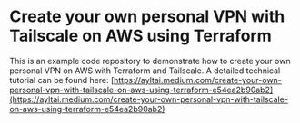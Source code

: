 # Create your own personal VPN with Tailscale on AWS using Terraform

This is an example code repository to demonstrate how to create your own personal VPN on AWS with Terraform and Tailscale. A detailed technical tutorial can be found here: [https://ayltai.medium.com/create-your-own-personal-vpn-with-tailscale-on-aws-using-terraform-e54ea2b90ab2](https://ayltai.medium.com/create-your-own-personal-vpn-with-tailscale-on-aws-using-terraform-e54ea2b90ab2)
